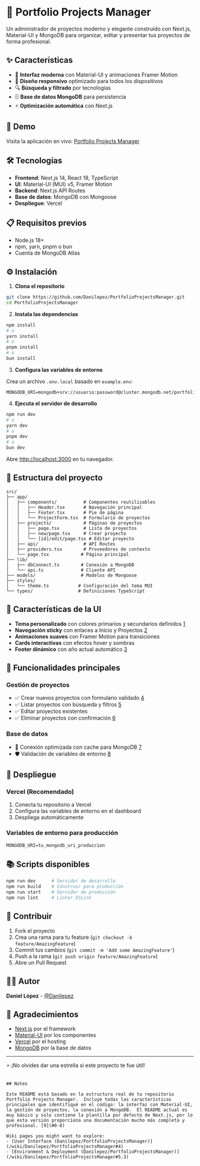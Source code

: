 # 📁 Portfolio Projects Manager

Un administrador de proyectos moderno y elegante construido con Next.js, Material-UI y MongoDB para organizar, editar y presentar tus proyectos de forma profesional.

## ✨ Características

- 🎨 **Interfaz moderna** con Material-UI y animaciones Framer Motion
- 📱 **Diseño responsivo** optimizado para todos los dispositivos  
- 🔍 **Búsqueda y filtrado** por tecnologías
- 🗄️ **Base de datos MongoDB** para persistencia
- ⚡ **Optimización automática** con Next.js

## 🚀 Demo

Visita la aplicación en vivo: [Portfolio Projects Manager](https://portfolio-projects-manager.vercel.app/)

## 🛠️ Tecnologías

- **Frontend**: Next.js 14, React 18, TypeScript
- **UI**: Material-UI (MUI) v5, Framer Motion
- **Backend**: Next.js API Routes
- **Base de datos**: MongoDB con Mongoose
- **Despliegue**: Vercel

## 📋 Requisitos previos

- Node.js 18+ 
- npm, yarn, pnpm o bun
- Cuenta de MongoDB Atlas

## ⚙️ Instalación

1. **Clona el repositorio**
```bash
git clone https://github.com/Danilepez/PortfolioProjectsManager.git
cd PortfolioProjectsManager
```

2. **Instala las dependencias**
```bash
npm install
# o
yarn install
# o  
pnpm install
# o
bun install
```

3. **Configura las variables de entorno**

Crea un archivo `.env.local` basado en `example.env`:

```env
MONGODB_URI=mongodb+srv://usuario:password@cluster.mongodb.net/portfolio
```

4. **Ejecuta el servidor de desarrollo**
```bash
npm run dev
# o
yarn dev
# o
pnpm dev
# o  
bun dev
```

Abre [http://localhost:3000](http://localhost:3000) en tu navegador.

## 📁 Estructura del proyecto

```
src/
├── app/
│   ├── components/          # Componentes reutilizables
│   │   ├── Header.tsx       # Navegación principal
│   │   ├── Footer.tsx       # Pie de página
│   │   └── ProjectForm.tsx  # Formulario de proyectos
│   ├── projects/            # Páginas de proyectos
│   │   ├── page.tsx         # Lista de proyectos
│   │   ├── new/page.tsx     # Crear proyecto
│   │   └── [id]/edit/page.tsx # Editar proyecto
│   ├── api/                 # API Routes
│   ├── providers.tsx        # Proveedores de contexto
│   └── page.tsx            # Página principal
├── lib/
│   ├── dbConnect.ts        # Conexión a MongoDB
│   └── api.ts              # Cliente API
├── models/                 # Modelos de Mongoose
├── styles/
│   └── theme.ts           # Configuración del tema MUI
└── types/                 # Definiciones TypeScript
```

## 🎨 Características de la UI

- **Tema personalizado** con colores primarios y secundarios definidos [1](#0-0) 
- **Navegación sticky** con enlaces a Inicio y Proyectos [2](#0-1) 
- **Animaciones suaves** con Framer Motion para transiciones
- **Cards interactivas** con efectos hover y sombras
- **Footer dinámico** con año actual automático [3](#0-2) 

## 🔧 Funcionalidades principales

### Gestión de proyectos
- ✅ Crear nuevos proyectos con formulario validado [4](#0-3) 
- ✅ Listar proyectos con búsqueda y filtros [5](#0-4) 
- ✅ Editar proyectos existentes
- ✅ Eliminar proyectos con confirmación [6](#0-5) 

### Base de datos
- 🔄 Conexión optimizada con cache para MongoDB [7](#0-6) 
- 🛡️ Validación de variables de entorno [8](#0-7) 

## 🚀 Despliegue

### Vercel (Recomendado)

1. Conecta tu repositorio a Vercel
2. Configura las variables de entorno en el dashboard
3. Despliega automáticamente

### Variables de entorno para producción

```env
MONGODB_URI=tu_mongodb_uri_produccion
```

## 📚 Scripts disponibles

```bash
npm run dev      # Servidor de desarrollo
npm run build    # Construir para producción  
npm run start    # Servidor de producción
npm run lint     # Linter ESLint
```

## 🤝 Contribuir

1. Fork el proyecto
2. Crea una rama para tu feature (`git checkout -b feature/AmazingFeature`)
3. Commit tus cambios (`git commit -m 'Add some AmazingFeature'`)
4. Push a la rama (`git push origin feature/AmazingFeature`)
5. Abre un Pull Request


## 👨‍💻 Autor

**Daniel López** - [@Danilepez](https://github.com/Danilepez)

## 🙏 Agradecimientos

- [Next.js](https://nextjs.org/) por el framework
- [Material-UI](https://mui.com/) por los componentes
- [Vercel](https://vercel.com/) por el hosting
- [MongoDB](https://www.mongodb.com/) por la base de datos

---

⭐ ¡No olvides dar una estrella si este proyecto te fue útil!
```

## Notes

Este README está basado en la estructura real de tu repositorio Portfolio Projects Manager.  Incluye todas las características principales que identifiqué en el código: la interfaz con Material-UI, la gestión de proyectos, la conexión a MongoDB.  El README actual es muy básico y solo contiene la plantilla por defecto de Next.js, por lo que esta versión proporciona una documentación mucho más completa y profesional. [9](#0-8) 

Wiki pages you might want to explore:
- [User Interface (Danilepez/PortfolioProjectsManager)](/wiki/Danilepez/PortfolioProjectsManager#4)
- [Environment & Deployment (Danilepez/PortfolioProjectsManager)](/wiki/Danilepez/PortfolioProjectsManager#5.3)
